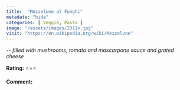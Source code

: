 ```yaml
---
title:  "Mezzelune al Funghi"
metadate: "hide"
categories: [ Veggie, Pasta ]
image: "/assets/images/2311v.jpg"
visit: "https://en.wikipedia.org/wiki/Mezzelune"
---
```


_-- filled with mushrooms, tomato and mascarpone sauce and grated cheese_

**Rating:** ⭐️⭐️⭐️  
  
**Comment:**

